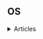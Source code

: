 ## OS
<details>
<summary>Articles</summary>
	
- [Physical Cores vs Logical Cores](https://techgearoid.com/articles/difference-between-physical-cores-and-logical-processors/)


</details>
